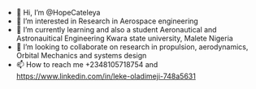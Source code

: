 - 👋 Hi, I’m @HopeCateleya
- 👀 I’m interested in Research in Aerospace engineering 
- 🌱 I’m currently learning and also a student Aeronautical and Astronauitical Engineering Kwara state university, Malete Nigeria 
- 💞️ I’m looking to collaborate on research in propulsion, aerodynamics, Orbital Mechanics and systems design
- 📫 How to reach me +2348105718754 and https://www.linkedin.com/in/leke-oladimeji-748a5631

<!---
HopeCateleya/HopeCateleya is a ✨ special ✨ repository because its `README.md` (this file) appears on your GitHub profile.
You can click the Preview link to take a look at your changes.
--->
